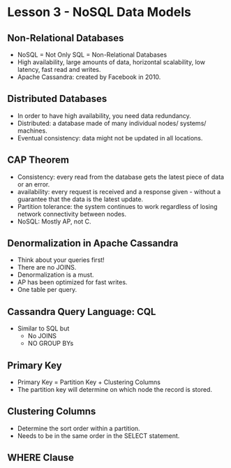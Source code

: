 # Lesson 3 - NoSQL Data Models

## Non-Relational Databases
- NoSQL = Not Only SQL = Non-Relational Databases
- High availability, large amounts of data, horizontal scalability, low latency, fast read and writes.
- Apache Cassandra: created by Facebook in 2010.

## Distributed Databases
- In order to have high availability, you need data redundancy.
- Distributed: a database made of many individual nodes/ systems/ machines.  
- Eventual consistency: data might not be updated in all locations.

## CAP Theorem
- Consistency: every read from the database gets the latest piece of data or an error.
- availability: every request is received and a response given - without a guarantee that the data is the latest update.
- Partition tolerance: the system continues to work regardless of losing network connectivity between nodes.
- NoSQL: Mostly AP, not C.

## Denormalization in Apache Cassandra
- Think about your queries first!
- There are no JOINS.
- Denormalization is a must.
- AP has been optimized for fast writes.
- One table per query.

## Cassandra Query Language: CQL
- Similar to SQL but
  - No JOINS
  - NO GROUP BYs

## Primary Key
- Primary Key = Partition Key + Clustering Columns
- The partition key will determine on which node the record is stored.

## Clustering Columns
- Determine the sort order within a partition.
- Needs to be in the same order in the SELECT statement.

## WHERE Clause
